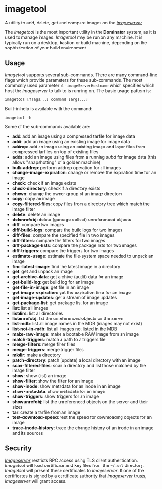 # imagetool
A utility to add, delete, get and compare images on the
*[imageserver](../imageserver/README.md)*.

The *imagetool* is the most important utility in the **Dominator** system, as it
is used to manage images. *Imagetool* may be run on any machine. It is typically
run on a desktop, bastion or build machine, depending on the sophistication of
your build environment.

## Usage
*Imagetool* supports several sub-commands. There are many command-line flags
which provide parameters for these sub-commands. The most commonly used
parameter is `-imageServerHostname` which specifies which host the *imageserver*
to talk to is running on. The basic usage pattern is:

```
imagetool [flags...] command [args...]
```

Built-in help is available with the command:

```
imagetool -h
```

Some of the sub-commands available are:

- **add**: add an image using a compressed tarfile for image data
- **addi**: add an image using an existing image for image data
- **addrep**: add an image using an existing image and layer files from
              compressed tarfiles on top of existing files
- **adds**: add an image using files from a running *subd* for image data (this
            allows "snapshotting" of a golden machine)
- **bulk-addrep**: perform addrep operation for all images
- **change-image-expiration**: change or remove the expiration time for an image
- **check**: check if an image exists
- **check-directory**: check if a directory exists
- **chown**: change the owner group of an image directory
- **copy**: copy an image
- **copy-filtered-files**: copy files from a directory tree which match the image filter
- **delete**: delete an image
- **delunrefobj**: delete (garbage collect) unreferenced objects
- **diff**: compare two images
- **diff-build-logs**: compare the build logs for two images
- **diff-files**: compare the specified file in two images
- **diff-filters**: compare the filters for two images
- **diff-package-lists**: compare the package lists for two images
- **diff-triggers**: compare the triggers for two images
- **estimate-usage**: estimate the file-system space needed to unpack an image
- **find-latest-image**: find the latest image in a directory
- **get**: get and unpack an image
- **get-archive-data**: get archive (audit) data for an image
- **get-build-log**: get build log for an image
- **get-file-in-image**: get file in an image
- **get-image-expiration**: get the expiration time for an image
- **get-image-updates**: get a stream of image updates
- **get-package-list**: get package list for an image
- **list**: list all images
- **listdirs**: list all directories
- **listunrefobj**: list the unreferenced objects on the server
- **list-mdb**: list all image names in the MDB (images may not exist)
- **list-not-in-mdb**: list all images not listed in the MDB
- **make-raw-image**: make a bootable RAW image from an image
- **match-triggers**: match a path to a triggers file
- **merge-filters**: merge filter files
- **merge-triggers**: merge trigger files
- **mkdir**: make a directory
- **patch-directory**: patch (update) a local directory with an image
- **scan-filtered-files**: scan a directory and list those matched by the image filter
- **show**: show (list) an image
- **show-filter**: show the filter for an image
- **show-inode**: show metadata for an inode in an image
- **show-metadata**: show metadata for an image
- **show-triggers**: show triggers for an image
- **showunrefobj**: list the unreferenced objects on the server and their sizes
- **tar**: create a tarfile from an image
- **test-download-speed**: test the speed for downloading objects for an image
- **trace-inode-history**: trace the change history of an inode in an image and its sources

## Security
*[Imageserver](../imageserver/README.md)* restricts RPC access using TLS client
authentication. *Imagetool* will load certificate and key files from the
`~/.ssl` directory. *Imagetool* will present these certificates to
*imageserver*. If one of the certificates is signed by a certificate authority
that *imageserver* trusts, *imageserver* will grant access.
